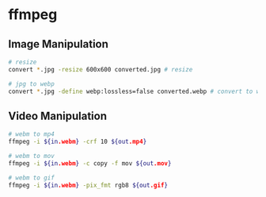 # ffmpeg

## Image Manipulation

```bash
# resize
convert *.jpg -resize 600x600 converted.jpg # resize

# jpg to webp
convert *.jpg -define webp:lossless=false converted.webp # convert to webp
```

## Video Manipulation

```bash
# webm to mp4
ffmpeg -i ${in.webm} -crf 10 ${out.mp4}

# webm to mov
ffmpeg -i ${in.webm} -c copy -f mov ${out.mov}

# webm to gif
ffmpeg -i ${in.webm} -pix_fmt rgb8 ${out.gif}
```
